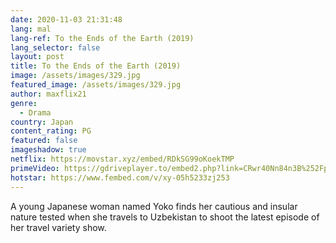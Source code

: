 ```yaml
---
date: 2020-11-03 21:31:48
lang: mal
lang-ref: To the Ends of the Earth (2019)
lang_selector: false
layout: post
title: To the Ends of the Earth (2019)
image: /assets/images/329.jpg
featured_image: /assets/images/329.jpg
author: maxflix21
genre:
  - Drama
country: Japan
content_rating: PG
featured: false
imageshadow: true
netflix: https://movstar.xyz/embed/RDkSG99oKoekTMP
primeVideo: https://gdriveplayer.to/embed2.php?link=CRwr40Nn84n3B%252FptrUDEJwAxF3MM6zat4Cm2LY0%252Bc7eG2ASMvCYr43OXxC%252F5fF16exJNZ1tz6mZJ%252BEvA2VtLPqmDh2gzZxuwhUmeINtpdHmNh1feqrTtEdPQpMENRUcRdlEV6hDo%252FDoRH9Tmd6GljJuqBfX%252FlAJWtI1R9aDOgXkdR5hdQn0Avy8dcsuvs7nYI%253D
hotstar: https://www.fembed.com/v/xy-05h5233zj253
---
```

A young Japanese woman named Yoko finds her cautious and insular nature tested when she travels to Uzbekistan to shoot the latest episode of her travel variety show.
